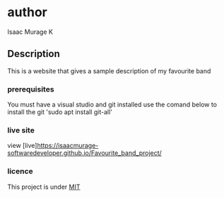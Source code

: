 # author
Isaac Murage K
## Description
This is a website that gives a sample description of my favourite band
### prerequisites
You must have  a visual studio and git installed
use the comand below to install  the git
'sudo apt install git-all'
### live site
view [live]https://isaacmurage-softwaredeveloper.github.io/Favourite_band_project/
### licence
This project is  under [MIT](licence)

